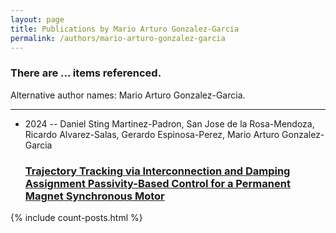 ```yaml
---
layout: page
title: Publications by Mario Arturo Gonzalez-Garcia
permalink: /authors/mario-arturo-gonzalez-garcia
---
```


<h3 id="number-posts">There are ... items referenced.</h3>
<p id='info-authors'>Alternative author names: Mario Arturo Gonzalez-Garcia.</p>
<hr />
<ul class="post-list">
<li><span class='post-meta'>2024 -- Daniel Sting Martinez-Padron, San Jose de la Rosa-Mendoza, Ricardo Alvarez-Salas, Gerardo Espinosa-Perez, Mario Arturo Gonzalez-Garcia</span><h3><a class='post-link' href="{{ site.baseurl }}/trajectory-tracking-via-interconnection-and-damping-assignment-passivity-based-control-for-a-permanent-magnet-synchronous-motor">Trajectory Tracking via Interconnection and Damping Assignment Passivity-Based Control for a Permanent Magnet Synchronous Motor</a></h3></li>

</ul>
{% include count-posts.html %}
